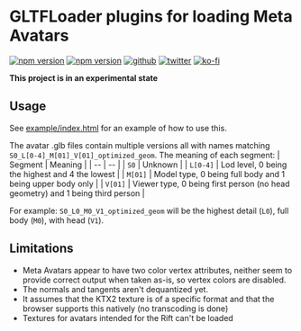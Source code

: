 # GLTFLoader plugins for loading Meta Avatars
[![npm version](https://img.shields.io/npm/v/@fern-solutions/three-meta-avatar-gltf-plugins.svg?style=flat-square)](https://www.npmjs.com/package/@fern-solutions/three-meta-avatar-gltf-plugins)
[![npm version](https://img.shields.io/npm/l/@fern-solutions/three-meta-avatar-gltf-plugins.svg?style=flat-square)](https://www.npmjs.com/package/@fern-solutions/three-meta-avatar-gltf-plugins)
[![github](https://flat.badgen.net/badge/icon/github?icon=github&label)](https://github.com/mrxz/three-meta-avatar-gltf-plugins/)
[![twitter](https://flat.badgen.net/badge/twitter/@noerihuisman/blue?icon=twitter&label)](https://twitter.com/noerihuisman)
[![ko-fi](https://img.shields.io/badge/ko--fi-buy%20me%20a%20coffee-ff5f5f?style=flat-square)](https://ko-fi.com/fernsolutions)

**This project is in an experimental state**

## Usage
See [example/index.html](example/index.html) for an example of how to use this.

The avatar .glb files contain multiple versions all with names matching `S0_L[0-4]_M[01]_V[01]_optimized_geom`. The meaning of each segment:
| Segment | Meaning |
| -- | -- |
| `S0` | Unknown |
| `L[0-4]` | Lod level, 0 being the highest and 4 the lowest |
| `M[01]` | Model type, 0 being full body and 1 being upper body only |
| `V[01]` | Viewer type, 0 being first person (no head geometry) and 1 being third person |

For example: `S0_L0_M0_V1_optimized_geom` will be the highest detail (`L0`), full body (`M0`), with head (`V1`).

## Limitations
 * Meta Avatars appear to have two color vertex attributes, neither seem to provide correct output when taken as-is, so vertex colors are disabled.
 * The normals and tangents aren't dequantized yet.
 * It assumes that the KTX2 texture is of a specific format and that the browser supports this natively (no transcoding is done)
 * Textures for avatars intended for the Rift can't be loaded